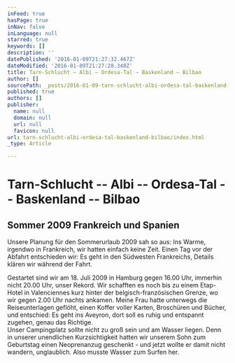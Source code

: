 ```yaml
---
inFeed: true
hasPage: true
inNav: false
inLanguage: null
starred: true
keywords: []
description: ''
datePublished: '2016-01-09T21:27:32.467Z'
dateModified: '2016-01-09T21:27:28.348Z'
title: Tarn-Schlucht – Albi – Ordesa-Tal – Baskenland – Bilbao
author: []
sourcePath: _posts/2016-01-09-tarn-schlucht-albi-ordesa-tal-baskenland-bilbao.md
published: true
authors: []
publisher:
  name: null
  domain: null
  url: null
  favicon: null
url: tarn-schlucht-albi-ordesa-tal-baskenland-bilbao/index.html
_type: Article

---
```

### 

# Tarn-Schlucht -- Albi -- Ordesa-Tal -- Baskenland -- Bilbao

## Sommer 2009 Frankreich und Spanien

Unsere Planung für den Sommerurlaub 2009 sah so aus: Ins Warme, irgendwo
in Frankreich, wir hatten einfach keine Zeit. Einen Tag vor der 
Abfahrt  entschieden wir: Es geht in den Südwesten Frankreichs, Details 
klären wir während der Fahrt.

Gestartet sind wir am 18\. Juli 2009 in Hamburg gegen 16.00 Uhr, 
immerhin nicht 20.00 Uhr, unser Rekord. Wir schafften es noch bis zu 
einem Etap-Hotel in Valenciennes kurz hinter der belgisch-französischen 
Grenze, wo wir gegen 2.00 Uhr nachts ankamen. Meine Frau hatte unterwegs
die Reiseunterlagen geflöht, einen Koffer voller Karten, Broschüren und
Bücher, und entschied: Es geht ins Aveyron, dort soll es ruhig und 
entspannt zugehen, genau das Richtige.  
Unser Campingplatz sollte nicht zu groß sein und am Wasser liegen. 
Denn in unserer unendlichen Kurzsichtigkeit hatten wir unserem Sohn zum 
Geburtstag einen Neoprenanzug geschenkt - und jetzt wollte er damit 
nicht wandern, unglaublich. Also musste Wasser zum Surfen her.